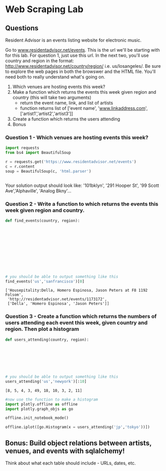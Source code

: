 
# Web Scraping Lab

## Questions

Resident Advisor is an events listing website for electronic music.

Go to www.residentadvisor.net/events.  This is the url we'll be starting with for this lab.  For question 1, just use this url.  In the next two, you'll use country and region in the format: http://www.residentadvisor.net/country/region/ i.e. us/losangeles/.  Be sure to explore the web pages in both the browswer and the HTML file.  You'll need both to really understand what's going on.

1. Which venues are hosting events this week?
2. Make a function which returns the events this week given region and country (this will take two arguments)
    - return the event name, link, and list of artists
    - function returns list of ['event name', 'www.linkaddress.com', ['artist1','artist2','artist3']]
3. Create a function which returns the users attending 
4. Bonus


### Question 1 - Which venues are hosting events this week?


```python
import requests
from bs4 import BeautifulSoup

r = requests.get('https://www.residentadvisor.net/events')
c = r.content
soup = BeautifulSoup(c, 'html.parser')
```


```python

```

Your solution output should look like: '101bklyn', '291 Hooper St', '99 Scott Ave','Alphaville', 'Analog Bkny'...

### Question 2 - Write a function to which returns the events this week given region and country.


```python
def find_events(country, region):

    
    
    
    
    
    
    
    
    

```


```python
# you should be able to output something like this
find_events('us','sanfrancisco')[0]
```




    ['Housepitality:Della, Homero Espinosa, Jason Peters at F8 1192 Folsom',
     'http://residentadvisor.net/events/1173172',
     ['Della', 'Homero Espinosa', 'Jason Peters']]



### Question 3 - Create a function which returns the numbers of users attending each event this week, given country and region.  Then plot a histogram


```python
def users_attending(country, region):

    
    
    
    
    
```


```python
# you should be able to output something like this
users_attending('us','newyork')[:10]
```




    [8, 5, 4, 3, 49, 18, 10, 3, 2, 11]




```python
#now use the function to make a histogram
import plotly.offline as offline
import plotly.graph_objs as go

offline.init_notebook_mode()

offline.iplot([go.Histogram(x = users_attending('jp','tokyo'))])
```

## Bonus: Build object relations between artists, venues, and events with sqlalchemy!
Think about what each table should include - URLs, dates, etc.


```python

```
